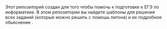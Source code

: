 Этот репозиторий создан для того чтобы помочь к подготовке к ЕГЭ по информатике. В этом репозитории вы найдете шаблоны для решения всех заданий (которые можно решить с помошь питона) и их подробное обьяснение .
